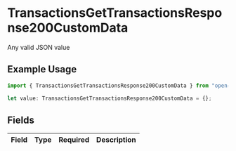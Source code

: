 # TransactionsGetTransactionsResponse200CustomData

Any valid JSON value

## Example Usage

```typescript
import { TransactionsGetTransactionsResponse200CustomData } from "open-billing/models/operations";

let value: TransactionsGetTransactionsResponse200CustomData = {};
```

## Fields

| Field       | Type        | Required    | Description |
| ----------- | ----------- | ----------- | ----------- |